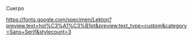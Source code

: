 Cuerpo 

https://fonts.google.com/specimen/Lekton?preview.text=hol%C3%A1%C3%B1pt&preview.text_type=custom&category=Sans+Serif&stylecount=3

